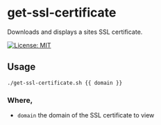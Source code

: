 # get-ssl-certificate
Downloads and displays a sites SSL certificate.

[![License: MIT](https://img.shields.io/badge/License-MIT-yellow.svg)](https://opensource.org/licenses/MIT)

## Usage
```
./get-ssl-certificate.sh {{ domain }}
```
### Where,
 * `domain` the domain of the SSL certificate to view
